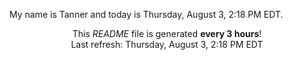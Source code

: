 My name is Tanner and today is Thursday, August 3, 2:18 PM EDT.

<p align="center">This <i>README</i> file is generated <b>every 3 hours</b>!</br>Last refresh: Thursday, August 3, 2:18 PM EDT<br /></p>
